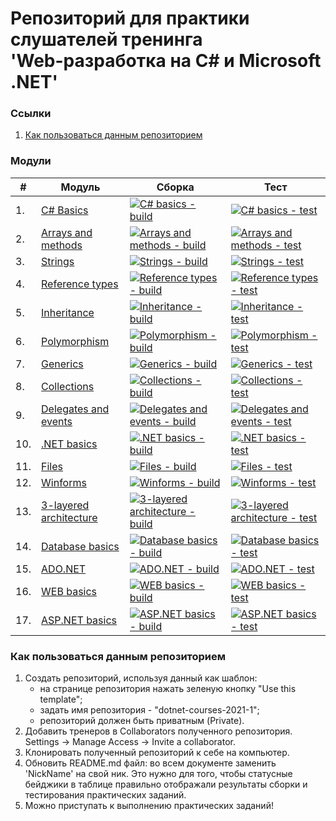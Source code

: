 # Репозиторий для практики слушателей тренинга<br/>'Web-разработка на C# и Microsoft .NET'

### Ссылки
1. [Как пользоваться данным репозиторием](https://github.com/NickName/dotnet-courses-2021-1/edit/master/README.md#howtouse)

### Модули
|#|Модуль | Сборка | Тест|
---|---|---|---
|1.|[C# Basics][task01]|[![C# basics - build](https://github.com/NickName/dotnet-courses-2021-1/workflows/C%23%20basics%20-%20build/badge.svg)][c-sharp-basics-build] | [![C# basics - test](https://github.com/NickName/dotnet-courses-2021-1/workflows/C%23%20basics%20-%20test/badge.svg)][c-sharp-basics-test]|
|2.|[Arrays and methods][task02]|[![Arrays and methods - build](https://github.com/NickName/dotnet-courses-2021-1/workflows/Arrays%20and%20methods%20-%20build/badge.svg)][arrays-and-methods-build]|[![Arrays and methods - test](https://github.com/NickName/dotnet-courses-2021-1/workflows/Arrays%20and%20methods%20-%20test/badge.svg)][arrays-and-methods-test]|
|3.|[Strings][task03]|[![Strings - build](https://github.com/NickName/dotnet-courses-2021-1/workflows/Strings%20-%20build/badge.svg)][strings-build]|[![Strings - test](https://github.com/NickName/dotnet-courses-2021-1/workflows/Strings%20-%20test/badge.svg)][strings-test]|
|4.|[Reference types][task04]|[![Reference types - build](https://github.com/NickName/dotnet-courses-2021-1/workflows/Reference%20types%20-%20build/badge.svg)][reference-types-build]|[![Reference types - test](https://github.com/NickName/dotnet-courses-2021-1/workflows/Reference%20types%20-%20test/badge.svg)][reference-types-test]|
|5.|[Inheritance][task05]|[![Inheritance - build](https://github.com/NickName/dotnet-courses-2021-1/workflows/Inheritance%20-%20build/badge.svg)][inheritance-build]|[![Inheritance - test](https://github.com/NickName/dotnet-courses-2021-1/workflows/Inheritance%20-%20test/badge.svg)][inheritance-test]|
|6.|[Polymorphism][task06]|[![Polymorphism - build](https://github.com/NickName/dotnet-courses-2021-1/workflows/Polymorphism%20-%20build/badge.svg)][polymorphism-build]|[![Polymorphism - test](https://github.com/NickName/dotnet-courses-2021-1/workflows/Polymorphism%20-%20test/badge.svg)][polymorphism-test]|
|7.|[Generics][task07]|[![Generics - build](https://github.com/NickName/dotnet-courses-2021-1/workflows/Generics%20-%20build/badge.svg)][generics-build]|[![Generics - test](https://github.com/NickName/dotnet-courses-2021-1/workflows/Generics%20-%20test/badge.svg)][generics-test]|
|8.|[Collections][task08]|[![Collections - build](https://github.com/NickName/dotnet-courses-2021-1/workflows/Collections%20-%20build/badge.svg)][collections-build]|[![Collections - test](https://github.com/NickName/dotnet-courses-2021-1/workflows/Collections%20-%20test/badge.svg)][collections-test]|
|9.|[Delegates and events][task09]|[![Delegates and events - build](https://github.com/NickName/dotnet-courses-2021-1/workflows/Delegates%20and%20events%20-%20build/badge.svg)][delegates-and-events-build]|[![Delegates and events - test](https://github.com/NickName/dotnet-courses-2021-1/workflows/Delegates%20and%20events%20-%20test/badge.svg)][delegates-and-events-test]|
|10.|[.NET basics][task10]|[![.NET basics - build](https://github.com/NickName/dotnet-courses-2021-1/workflows/.NET%20basics%20-%20build/badge.svg)][dotnet-basics-build]|[![.NET basics - test](https://github.com/NickName/dotnet-courses-2021-1/workflows/.NET%20basics%20-%20test/badge.svg)][dotnet-basics-test]|
|11.|[Files][task11]|[![Files - build](https://github.com/NickName/dotnet-courses-2021-1/workflows/Files%20-%20build/badge.svg)][files-build]|[![Files - test](https://github.com/NickName/dotnet-courses-2021-1/workflows/Files%20-%20test/badge.svg)][files-test]|
|12.|[Winforms][task12]|[![Winforms - build](https://github.com/NickName/dotnet-courses-2021-1/workflows/Winforms%20-%20build/badge.svg)][winforms-build]|[![Winforms - test](https://github.com/NickName/dotnet-courses-2021-1/workflows/Winforms%20-%20test/badge.svg)][winforms-test]|
|13.|[3-layered architecture][task13]|[![3-layered architecture - build](https://github.com/NickName/dotnet-courses-2021-1/workflows/3-layered%20architecture%20-%20build/badge.svg)][3-layered-architecture-build]|[![3-layered architecture - test](https://github.com/NickName/dotnet-courses-2021-1/workflows/3-layered%20architecture%20-%20test/badge.svg)][3-layered-architecture-test]|
|14.|[Database basics][task14]|[![Database basics - build](https://github.com/NickName/dotnet-courses-2021-1/workflows/Database%20basics%20-%20build/badge.svg)][database-basics-build]|[![Database basics - test](https://github.com/NickName/dotnet-courses-2021-1/workflows/Database%20basics%20-%20test/badge.svg)][database-basics-test]|
|15.|[ADO.NET][task15]|[![ADO.NET - build](https://github.com/NickName/dotnet-courses-2021-1/workflows/ADO.NET%20-%20build/badge.svg)][ado-net-build]|[![ADO.NET - test](https://github.com/NickName/dotnet-courses-2021-1/workflows/ADO.NET%20-%20test/badge.svg)][ado-net-test]|
|16.|[WEB basics][task16]|[![WEB basics - build](https://github.com/NickName/dotnet-courses-2021-1/workflows/WEB%20basics%20-%20build/badge.svg)][web-basics-build]|[![WEB basics - test](https://github.com/NickName/dotnet-courses-2021-1/workflows/WEB%20basics%20-%20test/badge.svg)][web-basics-test]|
|17.|[ASP.NET basics][task17]|[![ASP.NET basics - build](https://github.com/NickName/dotnet-courses-2021-1/workflows/ASP.NET%20basics%20-%20build/badge.svg)][asp-net-basics-build]|[![ASP.NET basics - test](https://github.com/NickName/dotnet-courses-2021-1/workflows/ASP.NET%20basics%20-%20test/badge.svg)][asp-net-basics-test]|

### <a name="howtouse"></a>Как пользоваться данным репозиторием
1. Создать репозиторий, используя данный как шаблон:
    - на странице репозитория нажать зеленую кнопку "Use this template";
    - задать имя репозитория - "dotnet-courses-2021-1";
    - репозиторий должен быть приватным (Private).
2. Добавить тренеров в Collaborators полученного репозитория.
Settings -> Manage Access -> Invite a collaborator.
3. Клонировать полученный репозиторий к себе на компьютер.
4. Обновить README.md файл: во всем документе заменить 'NickName' на свой ник. Это нужно для того, чтобы статусные бейджики в таблице правильно отображали результаты сборки и тестирования практических заданий.
5. Можно приступать к выполнению практических заданий!

[c-sharp-basics-build]: https://github.com/NickName/dotnet-courses-2021-1/actions?query=workflow%3A%22C%23+Basics+-+build%22
[c-sharp-basics-test]: https://github.com/NickName/dotnet-courses-2021-1/actions?query=workflow%3A%22C%23+Basics+-+test%22

[arrays-and-methods-build]: https://github.com/NickName/dotnet-courses-2021-1/actions?query=workflow%3A%22Arrays+and+methods+-+build%22
[arrays-and-methods-test]: https://github.com/NickName/dotnet-courses-2021-1/actions?query=workflow%3A%22Arrays+and+methods+-+test%22

[strings-build]: https://github.com/NickName/dotnet-courses-2021-1/actions?query=workflow%3A%22Strings+-+build%22
[strings-test]: https://github.com/NickName/dotnet-courses-2021-1/actions?query=workflow%3A%22Strings+-+test%22

[reference-types-build]: https://github.com/NickName/dotnet-courses-2021-1/actions?query=workflow%3A%22Reference+types+-+build%22
[reference-types-test]: https://github.com/NickName/dotnet-courses-2021-1/actions?query=workflow%3A%22Reference+types+-+test%22

[inheritance-build]: https://github.com/NickName/dotnet-courses-2021-1/actions?query=workflow%3A%22Inheritance+-+build%22
[inheritance-test]: https://github.com/NickName/dotnet-courses-2021-1/actions?query=workflow%3A%22Inheritance+-+test%22

[polymorphism-build]: https://github.com/NickName/dotnet-courses-2021-1/actions?query=workflow%3A%22Polymorphism+-+build%22
[polymorphism-test]: https://github.com/NickName/dotnet-courses-2021-1/actions?query=workflow%3A%22Polymorphism+-+test%22

[generics-build]: https://github.com/NickName/dotnet-courses-2021-1/actions?query=workflow%3A%22Generics+-+build%22
[generics-test]: https://github.com/NickName/dotnet-courses-2021-1/actions?query=workflow%3A%22Generics+-+test%22

[collections-build]: https://github.com/NickName/dotnet-courses-2021-1/actions?query=workflow%3A%22Collections+-+build%22
[collections-test]: https://github.com/NickName/dotnet-courses-2021-1/actions?query=workflow%3A%22Collections+-+test%22

[delegates-and-events-build]: https://github.com/NickName/dotnet-courses-2021-1/actions?query=workflow%3A%22Delegates+and+events+-+build%22
[delegates-and-events-test]: https://github.com/NickName/dotnet-courses-2021-1/actions?query=workflow%3A%22Delegates+and+events+-+test%22

[dotnet-basics-build]: https://github.com/NickName/dotnet-courses-2021-1/actions?query=workflow%3A%22.NET+basics+-+build%22
[dotnet-basics-test]: https://github.com/NickName/dotnet-courses-2021-1/actions?query=workflow%3A%22.NET+basics+-+test%22

[files-build]: https://github.com/NickName/dotnet-courses-2021-1/actions?query=workflow%3A%22Files+-+build%22
[files-test]: https://github.com/NickName/dotnet-courses-2021-1/actions?query=workflow%3A%22Files+-+test%22

[winforms-build]: https://github.com/NickName/dotnet-courses-2021-1/actions?query=workflow%3A%22Winforms+-+build%22
[winforms-test]: https://github.com/NickName/dotnet-courses-2021-1/actions?query=workflow%3A%22Winforms+-+test%22

[3-layered-architecture-build]: https://github.com/NickName/dotnet-courses-2021-1/actions?query=workflow%3A%223-layered+architecture+-+build%22
[3-layered-architecture-test]: https://github.com/NickName/dotnet-courses-2021-1/actions?query=workflow%3A%223-layered+architecture+-+test%22

[database-basics-build]: https://github.com/NickName/dotnet-courses-2021-1/actions?query=workflow%3A%22Database+basics+-+build%22
[database-basics-test]: https://github.com/NickName/dotnet-courses-2021-1/actions?query=workflow%3A%22Database+basics+-+test%22

[ado-net-build]: https://github.com/NickName/dotnet-courses-2021-1/actions?query=workflow%3A%22ADO.NET+-+build%22
[ado-net-test]: https://github.com/NickName/dotnet-courses-2021-1/actions?query=workflow%3A%22ADO.NET+-+test%22

[web-basics-build]: https://github.com/NickName/dotnet-courses-2021-1/actions?query=workflow%3A%22WEB+basics+-+build%22
[web-basics-test]: https://github.com/NickName/dotnet-courses-2021-1/actions?query=workflow%3A%22WEB+basics+-+test%22

[asp-net-basics-build]: https://github.com/NickName/dotnet-courses-2021-1/actions?query=workflow%3A%22ASP.NET+basics+-+build%22
[asp-net-basics-test]: https://github.com/NickName/dotnet-courses-2021-1/actions?query=workflow%3A%22ASP.NET+basics+-+test%22



[task01]: https://github.com/zhervit/net-courses-external/blob/master/HomeWork/task-01.md
[task02]: https://github.com/zhervit/net-courses-external/blob/master/HomeWork/task-02.md
[task03]: https://github.com/zhervit/net-courses-external/blob/master/HomeWork/task-03.md
[task04]: https://github.com/zhervit/net-courses-external/blob/master/HomeWork/task-04.md
[task05]: https://github.com/zhervit/net-courses-external/blob/master/HomeWork/task-05.md
[task06]: https://github.com/zhervit/net-courses-external/blob/master/HomeWork/task-06.md
[task07]: https://github.com/zhervit/net-courses-external/blob/master/HomeWork/task-07.md
[task08]: https://github.com/zhervit/net-courses-external/blob/master/HomeWork/task-08.md
[task09]: https://github.com/zhervit/net-courses-external/blob/master/HomeWork/task-09.md
[task10]: https://github.com/zhervit/net-courses-external/blob/master/HomeWork/task-10.md
[task11]: https://github.com/zhervit/net-courses-external/blob/master/HomeWork/task-11.md
[task12]: https://github.com/zhervit/net-courses-external/blob/master/HomeWork/task-12.md
[task13]: https://github.com/zhervit/net-courses-external/blob/master/HomeWork/task-13.md
[task14]: https://github.com/zhervit/net-courses-external/blob/master/HomeWork/task-14.md
[task15]: https://github.com/zhervit/net-courses-external/blob/master/HomeWork/task-15.md
[task16]: https://github.com/zhervit/net-courses-external/blob/master/HomeWork/task-16.md
[task17]: https://github.com/zhervit/net-courses-external/blob/master/HomeWork/task-17.md